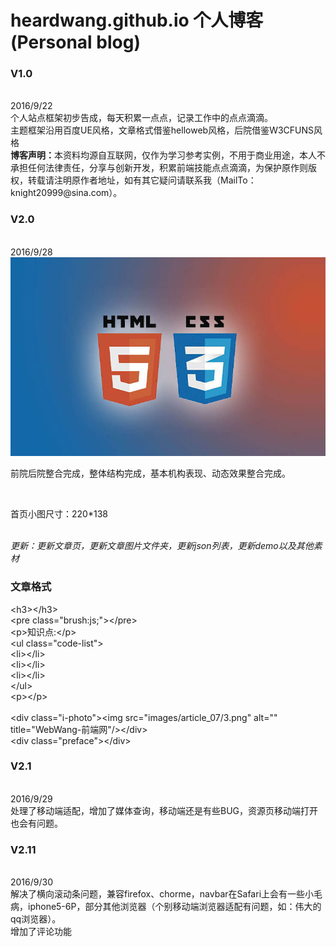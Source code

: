 # heardwang.github.io 个人博客 (Personal blog)
<h3>V1.0</h3><br>
2016/9/22<br>
个人站点框架初步告成，每天积累一点点，记录工作中的点点滴滴。<br>
主题框架沿用百度UE风格，文章格式借鉴helloweb风格，后院借鉴W3CFUNS风格<br>
<span><strong>博客声明：</strong>本资料均源自互联网，仅作为学习参考实例，不用于商业用途，本人不承担任何法律责任，分享与创新开发，积累前端技能点点滴滴，为保护原作则版权，转载请注明原作者地址，如有其它疑问请联系我（MailTo：knight20999@sina.com）。</span><br>
<h3>V2.0</h3><br>
2016/9/28<br>
<img class="" src='images/h5c3.jpg' alt='' width='550px'><br>
<p>前院后院整合完成，整体结构完成，基本机构表现、动态效果整合完成。</p><br>
<p>首页小图尺寸：220*138</p><br>
<i>更新：更新文章页，更新文章图片文件夹，更新json列表，更新demo以及其他素材</i><br>
<h3>文章格式</h3>
&lt;h3>&lt;/h3><br>
&lt;pre class="brush:js;">&lt;/pre><br>
&lt;p>知识点:&lt;/p><br>
&lt;ul class="code-list"><br>
&lt;li>&lt;/li><br>
&lt;li>&lt;/li><br>
&lt;li>&lt;/li><br>
&lt;/ul><br>
&lt;p>&lt;/p><br>
<br>
&lt;div class="i-photo">&lt;img src="images/article_07/3.png" alt="" title="WebWang-前端网"/>&lt;/div><br>
&lt;div class="preface">&lt;/div><br>
<h3>V2.1</h3><br>
2016/9/29<br>
处理了移动端适配，增加了媒体查询，移动端还是有些BUG，资源页移动端打开也会有问题。<br>
<h3>V2.11</h3><br>
2016/9/30<br>
解决了横向滚动条问题，兼容firefox、chorme，navbar在Safari上会有一些小毛病，iphone5-6P，部分其他浏览器（个别移动端浏览器适配有问题，如：伟大的qq浏览器）。<br>
增加了评论功能<br>
